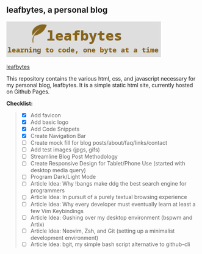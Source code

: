 ## leafbytes, a personal blog

![blog logo/header](assets/blog_header.jpg)

[leafbytes](https://leafbytes.com)

This repository contains the various html, css, and javascript necessary for my personal blog, leafbytes. It is a simple static html site, currently hosted on Github Pages.

__Checklist:__

> - [x] Add favicon
> - [x] Add basic logo
> - [x] Add Code Snippets
> - [x] Create Navigation Bar
> - [ ] Create mock fill for blog posts/about/faq/links/contact
> - [ ] Add test images (jpgs, gifs)
> - [ ] Streamline Blog Post Methodology
> - [ ] Create Responsive Design for Tablet/Phone Use (started with desktop media query)
> - [ ] Program Dark/Light Mode
> - [ ] Article Idea: Why !bangs make ddg the best search engine for programmers
> - [ ] Article Idea: In pursuit of a purely textual browsing experience
> - [ ] Article Idea: Why every developer must eventually learn at least a few Vim Keybindings
> - [ ] Article Idea: Gushing over my desktop environment (bspwm and Artix)
> - [ ] Article Idea: Neovim, Zsh, and Git (setting up a minimalist development environment)
> - [ ] Article Idea: bgit, my simple bash script alternative to github-cli
